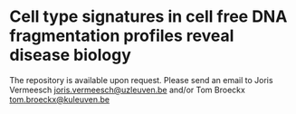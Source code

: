 # Cell type signatures in cell free DNA fragmentation profiles reveal disease biology

The repository is available upon request.
Please send an email to 
  Joris Vermeesch <joris.vermeesch@uzleuven.be> and/or
  Tom Broeckx <tom.broeckx@kuleuven.be>
